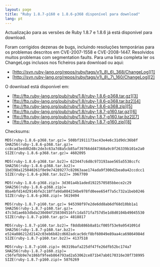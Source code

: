 ```yaml
---
layout: page
title: "Ruby 1.8.7-p160 e 1.8.6-p368 disponível para download"
lang: pt
---
```


Actualização para as versões de Ruby 1.8.7 e 1.8.6 já está disponível
para download.

Foram corrigidos dezenas de bugs, incluindo resoluções temporárias para
os problemas descritos em CVE-2007-1558 e CVE-2008-1447. Resolvidos
muitos problemas com segmentation faults. Para uma lista completa ler os
ChangeLogs inclusos nos ficheiros para download ou aqui:

* [http://svn.ruby-lang.org/repos/ruby/tags/v1\_8\_6\_368/ChangeLog][1]
* [http://svn.ruby-lang.org/repos/ruby/tags/v1\_8\_7\_160/ChangeLog][2]

O download está disponível em:

* [ftp://ftp.ruby-lang.org/pub/ruby/1.8/ruby-1.8.6-p368.tar.gz][3]
* [ftp://ftp.ruby-lang.org/pub/ruby/1.8/ruby-1.8.6-p368.tar.bz2][4]
* [ftp://ftp.ruby-lang.org/pub/ruby/1.8/ruby-1.8.6-p368.zip][5]
* [ftp://ftp.ruby-lang.org/pub/ruby/1.8/ruby-1.8.7-p160.tar.gz][6]
* [ftp://ftp.ruby-lang.org/pub/ruby/1.8/ruby-1.8.7-p160.tar.bz2][7]
* [ftp://ftp.ruby-lang.org/pub/ruby/1.8/ruby-1.8.7-p160.zip][8]

Checksums:

    
    MD5(ruby-1.8.6-p368.tar.gz)= 508bf1911173ac43e4e6c31d9dc36b8f
    SHA256(ruby-1.8.6-p368.tar.gz)= cc8cad3edd02d8c2de3c63a7d8a5cb85af39766dd47360a9c0f26339b101e2a0
    SIZE(ruby-1.8.6-p368.tar.gz)= 4602095
    
    MD5(ruby-1.8.6-p368.tar.bz2)= 623447c6d8c973193aae565a5538ccfc
    SHA256(ruby-1.8.6-p368.tar.bz2)= 1bd398a125040261f8e9e74289277c82063aae174ada9f300d2bea0a42ccdcc1
    SIZE(ruby-1.8.6-p368.tar.bz2)= 3967709
    
    MD5(ruby-1.8.6-p368.zip)= 3d301a4b1aded1922570585bbece2c29
    SHA256(ruby-1.8.6-p368.zip)= 8ba4bfd14d2914bfe2c18ffa9da084234be978fd0eee654f7a5c732a1beb0246
    SIZE(ruby-1.8.6-p368.zip)= 5619494
    
    MD5(ruby-1.8.7-p160.tar.gz)= 945398f97e2de6dd8ab6df68d10bb1a1
    SHA256(ruby-1.8.7-p160.tar.gz)= 47c3d1ae6b3dbda230d04f258304516fc1da571fa757d5e1d8d0104b49045530
    SIZE(ruby-1.8.7-p160.tar.gz)= 4818817
    
    MD5(ruby-1.8.7-p160.tar.bz2)= f8ddb886b8a81cf005f53e9a9541091d
    SHA256(ruby-1.8.7-p160.tar.bz2)= e524a086212d2142c03eb6b82cd602adcac9dcf8bf60049e89aa4ca69864984d
    SIZE(ruby-1.8.7-p160.tar.bz2)= 4137518
    
    MD5(ruby-1.8.7-p160.zip)= 06319bafa225df47fe26dfb52bc174a7
    SHA256(ruby-1.8.7-p160.zip)= c56fefbb9e7e186bf9feeb864793ad2a53062ce871b47ab0170316e38f738995
    SIZE(ruby-1.8.7-p160.zip)= 5876269



[1]: http://svn.ruby-lang.org/repos/ruby/tags/v1_8_6_368/ChangeLog 
[2]: http://svn.ruby-lang.org/repos/ruby/tags/v1_8_7_160/ChangeLog 
[3]: ftp://ftp.ruby-lang.org/pub/ruby/1.8/ruby-1.8.6-p368.tar.gz 
[4]: ftp://ftp.ruby-lang.org/pub/ruby/1.8/ruby-1.8.6-p368.tar.bz2 
[5]: ftp://ftp.ruby-lang.org/pub/ruby/1.8/ruby-1.8.6-p368.zip 
[6]: ftp://ftp.ruby-lang.org/pub/ruby/1.8/ruby-1.8.7-p160.tar.gz 
[7]: ftp://ftp.ruby-lang.org/pub/ruby/1.8/ruby-1.8.7-p160.tar.bz2 
[8]: ftp://ftp.ruby-lang.org/pub/ruby/1.8/ruby-1.8.7-p160.zip 
